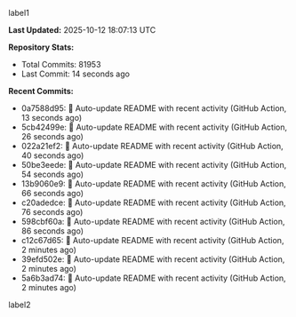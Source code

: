 
label1 
<!-- ACTIVITY_START -->
**Last Updated:** 2025-10-12 18:07:13 UTC

**Repository Stats:**
- Total Commits: 81953
- Last Commit: 14 seconds ago

**Recent Commits:**
- 0a7588d95: 🤖 Auto-update README with recent activity (GitHub Action, 13 seconds ago)
- 5cb42499e: 🤖 Auto-update README with recent activity (GitHub Action, 26 seconds ago)
- 022a21ef2: 🤖 Auto-update README with recent activity (GitHub Action, 40 seconds ago)
- 50be3eede: 🤖 Auto-update README with recent activity (GitHub Action, 54 seconds ago)
- 13b9060e9: 🤖 Auto-update README with recent activity (GitHub Action, 66 seconds ago)
- c20adedce: 🤖 Auto-update README with recent activity (GitHub Action, 76 seconds ago)
- 598cbf60a: 🤖 Auto-update README with recent activity (GitHub Action, 86 seconds ago)
- c12c67d65: 🤖 Auto-update README with recent activity (GitHub Action, 2 minutes ago)
- 39efd502e: 🤖 Auto-update README with recent activity (GitHub Action, 2 minutes ago)
- 5a6b3ad74: 🤖 Auto-update README with recent activity (GitHub Action, 2 minutes ago)
<!-- ACTIVITY_END -->

label2
